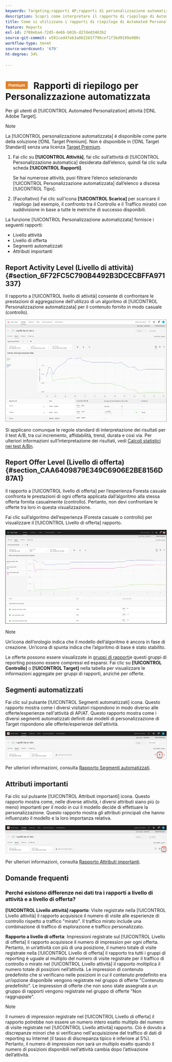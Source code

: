 ```yaml
---
keywords: Targeting;rapporti AP;rapporti di personalizzazione automatizzata;rapporto a livello di attività;rapporto a livello di offerta;rapporto dettagli offerta;FAQ
description: Scopri come interpretare il rapporto di riepilogo di Automated Personalization in Adobe Target. Da questo rapporto puoi passare ai rapporti Segmenti automatizzati e Attributi importanti .
title: Come si utilizzano i rapporti di riepilogo di Automated Personalization?
feature: Reports
exl-id: 2708eba4-72d5-4e6b-b01b-d27de03463b2
source-git-commit: e591ced47eb3a0622b57796cef1f3bd9199a980c
workflow-type: tm+mt
source-wordcount: '679'
ht-degree: 34%

---
```


# ![PREMIUM](/help/main/assets/premium.png) Rapporti di riepilogo per Personalizzazione automatizzata

Per gli utenti di [!UICONTROL Automated Personalization] attività [!DNL Adobe Target].

>[!NOTE]
>
>La [!UICONTROL personalizzazione automatizzata] è disponibile come parte della soluzione [!DNL Target Premium]. Non è disponibile in [!DNL Target Standard] senza una licenza [Target Premium](/help/main/c-intro/intro.md#premium).

1. Fai clic su **[!UICONTROL Attività]**, fai clic sull’attività di [!UICONTROL Personalizzazione automatica] desiderata dall’elenco, quindi fai clic sulla scheda **[!UICONTROL Rapporti]**.

   Se hai numerose attività, puoi filtrare l’elenco selezionando [!UICONTROL Personalizzazione automatizzata] dall’elenco a discesa [!UICONTROL Tipo].

1. (Facoltativo) Fai clic sull&#39;icona **[!UICONTROL Scarica]** per scaricare il riepilogo (ad esempio, il confronto tra il Controllo e il Traffico mirato) con suddivisione in base a tutte le metriche di successo disponibili.

La funzione [!UICONTROL Personalizzazione automatizzata] fornisce i seguenti rapporti:

* Livello attività
* Livello di offerta
* Segmenti automatizzati
* Attributi importanti

## Report Activity Level (Livello di attività) {#section_6F72FC5C790B4492B3DCECBFFA971337}

Il rapporto a [!UICONTROL livello di attività] consente di confrontare le prestazioni di aggregazione dell&#39;utilizzo di un algoritmo di [!UICONTROL Personalizzazione automatizzata] per il contenuto fornito in modo casuale (controllo).

![Rapporto a livello di attività](/help/main/c-reports/assets/box_plot_ap.png)

Si applicano comunque le regole standard di interpretazione dei risultati per il test A/B, tra cui incremento, affidabilità, trend, durata e così via. Per ulteriori informazioni sull’interpretazione dei risultati, vedi [Calcoli statistici nei test A/Bn](/help/main/c-reports/statistical-methodology/statistical-calculations.md).

## Report Offer Level (Livello di offerta) {#section_CAA6409879E349C6906E2BE8156D87A1}

Il rapporto a [!UICONTROL livello di offerta] per l’esperienza Foresta casuale confronta le prestazioni di ogni offerta applicata dall’algoritmo alla stessa offerta fornita casualmente (controllo). Pertanto, non devi confrontare le offerte tra loro in questa visualizzazione.

Fai clic sull’algoritmo dell’esperienza (Foresta casuale o controllo) per visualizzare il [!UICONTROL Livello di offerta] rapporto.

![Rapporto a livello di offerta in Adobe Target](/help/main/c-reports/assets/ap_OfferLevelRpt.png)

>[!NOTE]
>
>Un’icona dell’orologio indica che il modello dell’algoritmo è ancora in fase di creazione. Un’icona di spunta indica che l’algoritmo di base è stato stabilito.

Le offerte possono essere visualizzate in [gruppi di rapporti](/help/main/c-reports/personalization-reports/offer-reporting-groups-in-automated-personalization.md)e questi gruppi di reporting possono essere compressi ed espansi. Fai clic su **[!UICONTROL Controllo]** o **[!UICONTROL Target]** nella tabella per visualizzare le informazioni aggregate per gruppi di rapporti, anziché per offerte.

## Segmenti automatizzati

Fai clic sul pulsante [!UICONTROL Segmenti automatizzati] icona. Questo rapporto mostra come i diversi visitatori rispondono in modo diverso alle offerte/esperienze nell&#39;attività di AP/AT. Questo rapporto mostra come i diversi segmenti automatizzati definiti dai modelli di personalizzazione di Target rispondono alle offerte/esperienze dell&#39;attività.

![Icona Segmenti automatizzati](/help/main/c-reports/assets/icon-automated-sements-ap.png)

Per ulteriori informazioni, consulta [Rapporto Segmenti automatizzati](/help/main/c-reports/c-personalization-insights-reports/automated-segments-report.md).

## Attributi importanti

Fai clic sul pulsante [!UICONTROL Attributi importanti] icona. Questo rapporto mostra come, nelle diverse attività, i diversi attributi siano più (o meno) importanti per il modo in cui il modello decide di effettuare la personalizzazione. Questo rapporto mostra gli attributi principali che hanno influenzato il modello e la loro importanza relativa.

![Icona Attributi importanti](/help/main/c-reports/assets/icon-important-attributes-ap.png)

Per ulteriori informazioni, consulta [Rapporto Attributi importanti](/help/main/c-reports/c-personalization-insights-reports/important-attributes-report.md).

## Domande frequenti 

### Perché esistono differenze nei dati tra i rapporti a livello di attività e a livello di offerta?

**[!UICONTROL Livello attività] rapporto**: Visite registrate nella [!UICONTROL Livello attività] il rapporto acquisisce il numero di visite alle esperienze di controllo rispetto a traffico &quot;mirato&quot;. Il traffico mirato include una combinazione di traffico di esplorazione e traffico personalizzato.

**Rapporto a livello di offerta**: Impressioni registrate sul [!UICONTROL Livello di offerta] il rapporto acquisisce il numero di impression per ogni offerta. Pertanto, in un’attività con più di una posizione, il numero totale di visite registrate nella [!UICONTROL Livello di offerta] il rapporto tra tutti i gruppi di reporting è uguale al multiplo del numero di visite registrate per il traffico di controllo o mirato nel [!UICONTROL Livello attività] il rapporto moltiplica il numero totale di posizioni nell’attività. Le impression di contenuto predefinito che si verificano nelle posizioni in cui il contenuto predefinito era un’opzione disponibile vengono registrate nel gruppo di offerte &quot;Contenuto predefinito&quot;. Le impression di offerte che non sono state assegnate a un gruppo di rapporti vengono registrate nel gruppo di offerte &quot;Non raggruppate&quot;.

>[!NOTE]
>
>Il numero di impression registrate nel [!UICONTROL Livello di offerta] il rapporto potrebbe non essere un numero intero esatto multiplo del numero di visite registrate nel [!UICONTROL Livello attività] rapporto. Ciò è dovuto a discrepanze minori che si verificano nell&#39;acquisizione del traffico di dati di reporting su Internet (il tasso di discrepanza tipico è inferiore al 5%). Pertanto, il numero di impression non sarà un multiplo esatto quando il numero di posizioni disponibili nell’attività cambia dopo l’attivazione dell’attività.
